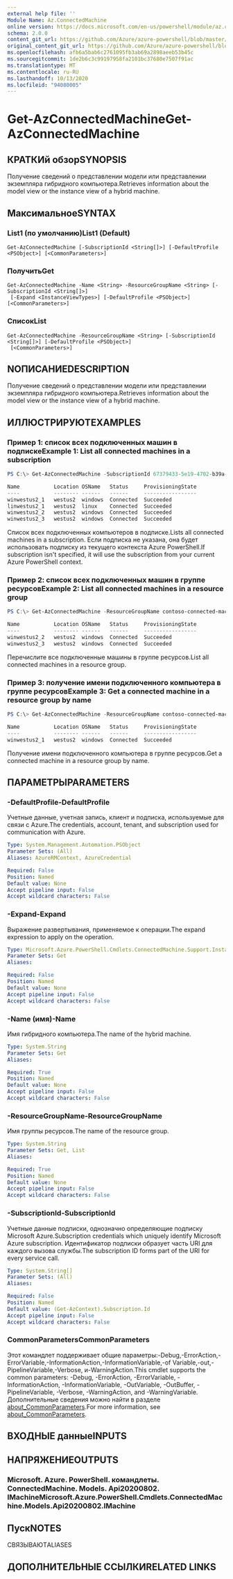 ```yaml
---
external help file: ''
Module Name: Az.ConnectedMachine
online version: https://docs.microsoft.com/en-us/powershell/module/az.connectedmachine/get-azconnectedmachine
schema: 2.0.0
content_git_url: https://github.com/Azure/azure-powershell/blob/master/src/ConnectedMachine/help/Get-AzConnectedMachine.md
original_content_git_url: https://github.com/Azure/azure-powershell/blob/master/src/ConnectedMachine/help/Get-AzConnectedMachine.md
ms.openlocfilehash: afb6a5bab6c2761095fb3ab69a2898aeeb53b45c
ms.sourcegitcommit: 1de2b6c3c99197958fa2101bc37680e7507f91ac
ms.translationtype: MT
ms.contentlocale: ru-RU
ms.lasthandoff: 10/13/2020
ms.locfileid: "94080005"
---
```

# <span data-ttu-id="99f8f-101">Get-AzConnectedMachine</span><span class="sxs-lookup"><span data-stu-id="99f8f-101">Get-AzConnectedMachine</span></span>

## <span data-ttu-id="99f8f-102">КРАТКИй обзор</span><span class="sxs-lookup"><span data-stu-id="99f8f-102">SYNOPSIS</span></span>
<span data-ttu-id="99f8f-103">Получение сведений о представлении модели или представлении экземпляра гибридного компьютера.</span><span class="sxs-lookup"><span data-stu-id="99f8f-103">Retrieves information about the model view or the instance view of a hybrid machine.</span></span>

## <span data-ttu-id="99f8f-104">Максимальное</span><span class="sxs-lookup"><span data-stu-id="99f8f-104">SYNTAX</span></span>

### <span data-ttu-id="99f8f-105">List1 (по умолчанию)</span><span class="sxs-lookup"><span data-stu-id="99f8f-105">List1 (Default)</span></span>
```
Get-AzConnectedMachine [-SubscriptionId <String[]>] [-DefaultProfile <PSObject>] [<CommonParameters>]
```

### <span data-ttu-id="99f8f-106">Получить</span><span class="sxs-lookup"><span data-stu-id="99f8f-106">Get</span></span>
```
Get-AzConnectedMachine -Name <String> -ResourceGroupName <String> [-SubscriptionId <String[]>]
 [-Expand <InstanceViewTypes>] [-DefaultProfile <PSObject>] [<CommonParameters>]
```

### <span data-ttu-id="99f8f-107">Список</span><span class="sxs-lookup"><span data-stu-id="99f8f-107">List</span></span>
```
Get-AzConnectedMachine -ResourceGroupName <String> [-SubscriptionId <String[]>] [-DefaultProfile <PSObject>]
 [<CommonParameters>]
```

## <span data-ttu-id="99f8f-108">NОПИСАНИЕ</span><span class="sxs-lookup"><span data-stu-id="99f8f-108">DESCRIPTION</span></span>
<span data-ttu-id="99f8f-109">Получение сведений о представлении модели или представлении экземпляра гибридного компьютера.</span><span class="sxs-lookup"><span data-stu-id="99f8f-109">Retrieves information about the model view or the instance view of a hybrid machine.</span></span>

## <span data-ttu-id="99f8f-110">ИЛЛЮСТРИРУЮТ</span><span class="sxs-lookup"><span data-stu-id="99f8f-110">EXAMPLES</span></span>

### <span data-ttu-id="99f8f-111">Пример 1: список всех подключенных машин в подписке</span><span class="sxs-lookup"><span data-stu-id="99f8f-111">Example 1: List all connected machines in a subscription</span></span>
```powershell
PS C:\> Get-AzConnectedMachine -SubscriptionId 67379433-5e19-4702-b39a-c0a03ca8d20c

Name           Location OSName   Status     ProvisioningState
----           -------- ------   ------     -----------------
winwestus2_1   westus2  windows  Connected  Succeeded
linwestus2_1   westus2  linux    Connected  Succeeded
winwestus2_2   westus2  windows  Connected  Succeeded
winwestus2_3   westus2  windows  Connected  Succeeded

```

<span data-ttu-id="99f8f-112">Список всех подключенных компьютеров в подписке.</span><span class="sxs-lookup"><span data-stu-id="99f8f-112">Lists all connected machines in a subscription.</span></span>
<span data-ttu-id="99f8f-113">Если подписка не указана, она будет использовать подписку из текущего контекста Azure PowerShell.</span><span class="sxs-lookup"><span data-stu-id="99f8f-113">If subscription isn't specified, it will use the subscription from your current Azure PowerShell context.</span></span>

### <span data-ttu-id="99f8f-114">Пример 2: список всех подключенных машин в группе ресурсов</span><span class="sxs-lookup"><span data-stu-id="99f8f-114">Example 2: List all connected machines in a resource group</span></span>
```powershell
PS C:\> Get-AzConnectedMachine -ResourceGroupName contoso-connected-machines

Name           Location OSName   Status     ProvisioningState
----           -------- ------   ------     -----------------
winwestus2_2   westus2  windows  Connected  Succeeded
winwestus2_3   westus2  windows  Connected  Succeeded
```

<span data-ttu-id="99f8f-115">Перечислите все подключенные машины в группе ресурсов.</span><span class="sxs-lookup"><span data-stu-id="99f8f-115">List all connected machines in a resource group.</span></span>

### <span data-ttu-id="99f8f-116">Пример 3: получение имени подключенного компьютера в группе ресурсов</span><span class="sxs-lookup"><span data-stu-id="99f8f-116">Example 3: Get a connected machine in a resource group by name</span></span>
```powershell
PS C:\> Get-AzConnectedMachine -ResourceGroupName contoso-connected-machines -Name winwestus2_1

Name           Location OSName   Status     ProvisioningState
----           -------- ------   ------     -----------------
winwestus2_1   westus2  windows  Connected  Succeeded
```

<span data-ttu-id="99f8f-117">Получение имени подключенного компьютера в группе ресурсов.</span><span class="sxs-lookup"><span data-stu-id="99f8f-117">Get a connected machine in a resource group by name.</span></span>

## <span data-ttu-id="99f8f-118">ПАРАМЕТРЫ</span><span class="sxs-lookup"><span data-stu-id="99f8f-118">PARAMETERS</span></span>

### <span data-ttu-id="99f8f-119">-DefaultProfile</span><span class="sxs-lookup"><span data-stu-id="99f8f-119">-DefaultProfile</span></span>
<span data-ttu-id="99f8f-120">Учетные данные, учетная запись, клиент и подписка, используемые для связи с Azure.</span><span class="sxs-lookup"><span data-stu-id="99f8f-120">The credentials, account, tenant, and subscription used for communication with Azure.</span></span>

```yaml
Type: System.Management.Automation.PSObject
Parameter Sets: (All)
Aliases: AzureRMContext, AzureCredential

Required: False
Position: Named
Default value: None
Accept pipeline input: False
Accept wildcard characters: False
```

### <span data-ttu-id="99f8f-121">-Expand</span><span class="sxs-lookup"><span data-stu-id="99f8f-121">-Expand</span></span>
<span data-ttu-id="99f8f-122">Выражение развертывания, применяемое к операции.</span><span class="sxs-lookup"><span data-stu-id="99f8f-122">The expand expression to apply on the operation.</span></span>

```yaml
Type: Microsoft.Azure.PowerShell.Cmdlets.ConnectedMachine.Support.InstanceViewTypes
Parameter Sets: Get
Aliases:

Required: False
Position: Named
Default value: None
Accept pipeline input: False
Accept wildcard characters: False
```

### <span data-ttu-id="99f8f-123">-Name (имя)</span><span class="sxs-lookup"><span data-stu-id="99f8f-123">-Name</span></span>
<span data-ttu-id="99f8f-124">Имя гибридного компьютера.</span><span class="sxs-lookup"><span data-stu-id="99f8f-124">The name of the hybrid machine.</span></span>

```yaml
Type: System.String
Parameter Sets: Get
Aliases:

Required: True
Position: Named
Default value: None
Accept pipeline input: False
Accept wildcard characters: False
```

### <span data-ttu-id="99f8f-125">-ResourceGroupName</span><span class="sxs-lookup"><span data-stu-id="99f8f-125">-ResourceGroupName</span></span>
<span data-ttu-id="99f8f-126">Имя группы ресурсов.</span><span class="sxs-lookup"><span data-stu-id="99f8f-126">The name of the resource group.</span></span>

```yaml
Type: System.String
Parameter Sets: Get, List
Aliases:

Required: True
Position: Named
Default value: None
Accept pipeline input: False
Accept wildcard characters: False
```

### <span data-ttu-id="99f8f-127">-SubscriptionId</span><span class="sxs-lookup"><span data-stu-id="99f8f-127">-SubscriptionId</span></span>
<span data-ttu-id="99f8f-128">Учетные данные подписки, однозначно определяющие подписку Microsoft Azure.</span><span class="sxs-lookup"><span data-stu-id="99f8f-128">Subscription credentials which uniquely identify Microsoft Azure subscription.</span></span>
<span data-ttu-id="99f8f-129">Идентификатор подписки образует часть URI для каждого вызова службы.</span><span class="sxs-lookup"><span data-stu-id="99f8f-129">The subscription ID forms part of the URI for every service call.</span></span>

```yaml
Type: System.String[]
Parameter Sets: (All)
Aliases:

Required: False
Position: Named
Default value: (Get-AzContext).Subscription.Id
Accept pipeline input: False
Accept wildcard characters: False
```

### <span data-ttu-id="99f8f-130">CommonParameters</span><span class="sxs-lookup"><span data-stu-id="99f8f-130">CommonParameters</span></span>
<span data-ttu-id="99f8f-131">Этот командлет поддерживает общие параметры:-Debug,-ErrorAction,-ErrorVariable,-InformationAction,-InformationVariable,-of Variable,-out,-PipelineVariable,-Verbose, и-WarningAction.</span><span class="sxs-lookup"><span data-stu-id="99f8f-131">This cmdlet supports the common parameters: -Debug, -ErrorAction, -ErrorVariable, -InformationAction, -InformationVariable, -OutVariable, -OutBuffer, -PipelineVariable, -Verbose, -WarningAction, and -WarningVariable.</span></span> <span data-ttu-id="99f8f-132">Дополнительные сведения можно найти в разделе [about_CommonParameters](http://go.microsoft.com/fwlink/?LinkID=113216).</span><span class="sxs-lookup"><span data-stu-id="99f8f-132">For more information, see [about_CommonParameters](http://go.microsoft.com/fwlink/?LinkID=113216).</span></span>

## <span data-ttu-id="99f8f-133">ВХОДНЫЕ данные</span><span class="sxs-lookup"><span data-stu-id="99f8f-133">INPUTS</span></span>

## <span data-ttu-id="99f8f-134">НАПРЯЖЕНИЕ</span><span class="sxs-lookup"><span data-stu-id="99f8f-134">OUTPUTS</span></span>

### <span data-ttu-id="99f8f-135">Microsoft. Azure. PowerShell. командлеты. ConnectedMachine. Models. Api20200802. IMachine</span><span class="sxs-lookup"><span data-stu-id="99f8f-135">Microsoft.Azure.PowerShell.Cmdlets.ConnectedMachine.Models.Api20200802.IMachine</span></span>

## <span data-ttu-id="99f8f-136">Пуск</span><span class="sxs-lookup"><span data-stu-id="99f8f-136">NOTES</span></span>

<span data-ttu-id="99f8f-137">СВЯЗЫВАЮТ</span><span class="sxs-lookup"><span data-stu-id="99f8f-137">ALIASES</span></span>

## <span data-ttu-id="99f8f-138">ДОПОЛНИТЕЛЬНЫЕ ССЫЛКИ</span><span class="sxs-lookup"><span data-stu-id="99f8f-138">RELATED LINKS</span></span>

